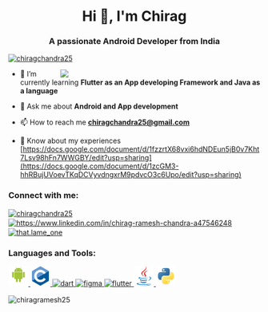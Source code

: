 <h1 align="center">Hi 👋, I'm Chirag</h1>
<h3 align="center">A passionate Android Developer from India</h3>



<p align="left"> <a href="https://twitter.com/chiragchandra25" target="blank"><img src="https://img.shields.io/twitter/follow/chiragchandra25?logo=twitter&style=for-the-badge" alt="chiragchandra25" /></a> </p>
<img align="right" width="400" src="https://camo.githubusercontent.com/bebb8c335f407e6f31ed9da75ebecc86cebc8941efae0ec924b6903b3fbb94c5/68747470733a2f2f63646e2e6472696262626c652e636f6d2f75736572732f313537393332322f73637265656e73686f74732f363538373237332f626c75655f626f795f747970696e675f6e6f74686f756768742e676966"/>

- 🌱 I’m currently learning **Flutter as an App developing Framework and Java as a language**

- 💬 Ask me about **Android and App development**

- 📫 How to reach me **chiragchandra25@gmail.com**

- 📄 Know about my experiences [https://docs.google.com/document/d/1fzzrtX68vxi6hdNDEun5jB0v7Kht7Lsv98hFn7WWGBY/edit?usp=sharing](https://docs.google.com/document/d/1zcGM3-hhRBujUVoevTKqDCVyvdngxrM9pdvcO3c6Upo/edit?usp=sharing)

<h3 align="left">Connect with me:</h3>
<p align="left">
<a href="https://twitter.com/chiragchandra25" target="blank"><img align="center" src="https://raw.githubusercontent.com/rahuldkjain/github-profile-readme-generator/master/src/images/icons/Social/twitter.svg" alt="chiragchandra25" height="30" width="40" /></a>
<a href="https://linkedin.com/in/https://www.linkedin.com/in/chirag-ramesh-chandra-a47546248" target="blank"><img align="center" src="https://raw.githubusercontent.com/rahuldkjain/github-profile-readme-generator/master/src/images/icons/Social/linked-in-alt.svg" alt="https://www.linkedin.com/in/chirag-ramesh-chandra-a47546248" height="30" width="40" /></a>
<a href="https://instagram.com/that.lame_one" target="blank"><img align="center" src="https://raw.githubusercontent.com/rahuldkjain/github-profile-readme-generator/master/src/images/icons/Social/instagram.svg" alt="that.lame_one" height="30" width="40" /></a>
</p>

<h3 align="left">Languages and Tools:</h3>
<p align="left"> <a href="https://developer.android.com" target="_blank" rel="noreferrer"> <img src="https://raw.githubusercontent.com/devicons/devicon/master/icons/android/android-original-wordmark.svg" alt="android" width="40" height="40"/> </a> <a href="https://www.cprogramming.com/" target="_blank" rel="noreferrer"> <img src="https://raw.githubusercontent.com/devicons/devicon/master/icons/c/c-original.svg" alt="c" width="40" height="40"/> </a> <a href="https://dart.dev" target="_blank" rel="noreferrer"> <img src="https://www.vectorlogo.zone/logos/dartlang/dartlang-icon.svg" alt="dart" width="40" height="40"/> </a> <a href="https://www.figma.com/" target="_blank" rel="noreferrer"> <img src="https://www.vectorlogo.zone/logos/figma/figma-icon.svg" alt="figma" width="40" height="40"/> </a> <a href="https://flutter.dev" target="_blank" rel="noreferrer"> <img src="https://www.vectorlogo.zone/logos/flutterio/flutterio-icon.svg" alt="flutter" width="40" height="40"/> </a> <a href="https://www.java.com" target="_blank" rel="noreferrer"> <img src="https://raw.githubusercontent.com/devicons/devicon/master/icons/java/java-original.svg" alt="java" width="40" height="40"/> </a> <a href="https://www.python.org" target="_blank" rel="noreferrer"> <img src="https://raw.githubusercontent.com/devicons/devicon/master/icons/python/python-original.svg" alt="python" width="40" height="40"/> </a> </p>

<p><img align="center" src="https://github-readme-stats.vercel.app/api/top-langs?username=chiragramesh25&show_icons=true&locale=en&layout=compact" alt="chiragramesh25" /></p>
